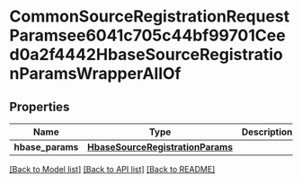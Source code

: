 # CommonSourceRegistrationRequestParamsee6041c705c44bf99701Ceed0a2f4442HbaseSourceRegistrationParamsWrapperAllOf


## Properties
Name | Type | Description | Notes
------------ | ------------- | ------------- | -------------
**hbase_params** | [**HbaseSourceRegistrationParams**](HbaseSourceRegistrationParams.md) |  | [optional] 

[[Back to Model list]](../README.md#documentation-for-models) [[Back to API list]](../README.md#documentation-for-api-endpoints) [[Back to README]](../README.md)


